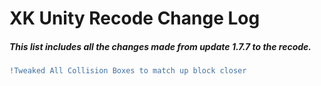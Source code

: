 # XK Unity Recode Change Log
##### This list includes all the changes made from update 1.7.7 to the recode.
```diff
!Tweaked All Collision Boxes to match up block closer
```